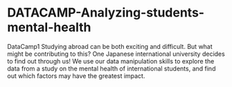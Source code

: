 # DATACAMP-Analyzing-students-mental-health
DataCamp1
Studying abroad can be both exciting and difficult. But what might be contributing to this? One Japanese international university decides to find out through us! We use our data manipulation skills to explore the data from a study on the mental health of international students, and find out which factors may have the greatest impact.
